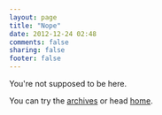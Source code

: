 ```yaml
---
layout: page
title: "Nope"
date: 2012-12-24 02:48
comments: false
sharing: false
footer: false
---
```


You're not supposed to be here.

You can try the [archives](/blog/archives) or head [home](/). 
